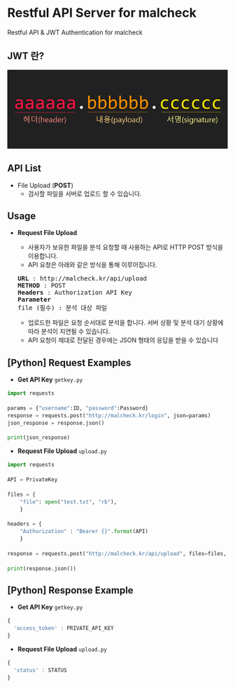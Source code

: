 # Restful API Server for malcheck

Restful API & JWT Authentication for malcheck

## JWT 란?
<p>
  <img src="https://github.com/Xenia101/Restful-API-Server-for-malcheck/blob/master/img/jwt.png?raw=true">
</p>

## API List
- File Upload (**POST**)
  - 검사할 파일을 서버로 업로드 할 수 있습니다.
  
## Usage
- **Request File Upload**
  - 사용자가 보유한 파일을 분석 요청할 때 사용하는 API로 HTTP POST 방식을 이용합니다.
  - API 요청은 아래와 같은 방식을 통해 이루어집니다.

  <pre>
  <strong>URL</strong> : http://malcheck.kr/api/upload
  <strong>METHOD</strong> : POST
  <strong>Headers</strong> : Authorization API Key
  <strong>Parameter</strong>
  file (필수) : 분석 대상 파일
  </pre>
  
  - 업로드한 파일은 요청 순서대로 분석을 합니다. 서버 상황 및 분석 대기 상황에 따라 분석이 지연될 수 있습니다.
  - API 요청이 제대로 전달된 경우에는 JSON 형태의 응답을 받을 수 있습니다
  
## [Python] Request Examples
- **Get API Key** `getkey.py`
```python
import requests

params = {"username":ID, "password":Password}
response = requests.post("http://malcheck.kr/login", json=params)
json_response = response.json()

print(json_response)
```

- **Request File Upload** `upload.py`
```python
import requests

API = PrivateKey

files = {
    "file": open("test.txt", "rb"),
    }

headers = {
    "Authorization" : "Bearer {}".format(API)
    }

response = requests.post("http://malcheck.kr/api/upload", files=files, headers=headers)

print(response.json())
```

## [Python] Response Example
- **Get API Key** `getkey.py`
```javascript
{
  'access_token' : PRIVATE_API_KEY
}
```

- **Request File Upload** `upload.py`
```javascript
{
  'status' : STATUS
}
```
